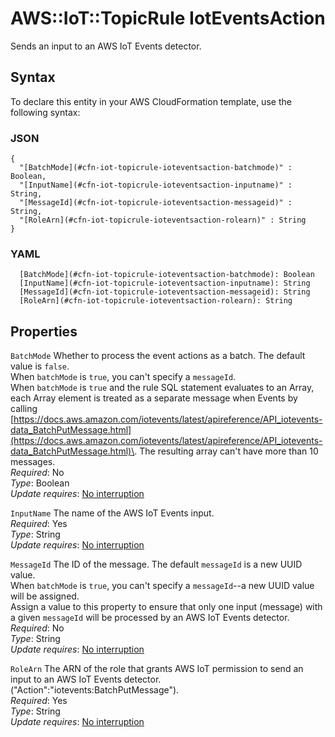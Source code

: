 # AWS::IoT::TopicRule IotEventsAction<a name="aws-properties-iot-topicrule-ioteventsaction"></a>

Sends an input to an AWS IoT Events detector\.

## Syntax<a name="aws-properties-iot-topicrule-ioteventsaction-syntax"></a>

To declare this entity in your AWS CloudFormation template, use the following syntax:

### JSON<a name="aws-properties-iot-topicrule-ioteventsaction-syntax.json"></a>

```
{
  "[BatchMode](#cfn-iot-topicrule-ioteventsaction-batchmode)" : Boolean,
  "[InputName](#cfn-iot-topicrule-ioteventsaction-inputname)" : String,
  "[MessageId](#cfn-iot-topicrule-ioteventsaction-messageid)" : String,
  "[RoleArn](#cfn-iot-topicrule-ioteventsaction-rolearn)" : String
}
```

### YAML<a name="aws-properties-iot-topicrule-ioteventsaction-syntax.yaml"></a>

```
  [BatchMode](#cfn-iot-topicrule-ioteventsaction-batchmode): Boolean
  [InputName](#cfn-iot-topicrule-ioteventsaction-inputname): String
  [MessageId](#cfn-iot-topicrule-ioteventsaction-messageid): String
  [RoleArn](#cfn-iot-topicrule-ioteventsaction-rolearn): String
```

## Properties<a name="aws-properties-iot-topicrule-ioteventsaction-properties"></a>

`BatchMode` <a name="cfn-iot-topicrule-ioteventsaction-batchmode"></a>
Whether to process the event actions as a batch\. The default value is `false`\.  
When `batchMode` is `true`, you can't specify a `messageId`\.  
When `batchMode` is `true` and the rule SQL statement evaluates to an Array, each Array element is treated as a separate message when Events by calling [https://docs.aws.amazon.com/iotevents/latest/apireference/API_iotevents-data_BatchPutMessage.html](https://docs.aws.amazon.com/iotevents/latest/apireference/API_iotevents-data_BatchPutMessage.html)\. The resulting array can't have more than 10 messages\.  
_Required_: No  
_Type_: Boolean  
_Update requires_: [No interruption](https://docs.aws.amazon.com/AWSCloudFormation/latest/UserGuide/using-cfn-updating-stacks-update-behaviors.html#update-no-interrupt)

`InputName` <a name="cfn-iot-topicrule-ioteventsaction-inputname"></a>
The name of the AWS IoT Events input\.  
_Required_: Yes  
_Type_: String  
_Update requires_: [No interruption](https://docs.aws.amazon.com/AWSCloudFormation/latest/UserGuide/using-cfn-updating-stacks-update-behaviors.html#update-no-interrupt)

`MessageId` <a name="cfn-iot-topicrule-ioteventsaction-messageid"></a>
The ID of the message\. The default `messageId` is a new UUID value\.  
When `batchMode` is `true`, you can't specify a `messageId`\-\-a new UUID value will be assigned\.  
Assign a value to this property to ensure that only one input \(message\) with a given `messageId` will be processed by an AWS IoT Events detector\.  
_Required_: No  
_Type_: String  
_Update requires_: [No interruption](https://docs.aws.amazon.com/AWSCloudFormation/latest/UserGuide/using-cfn-updating-stacks-update-behaviors.html#update-no-interrupt)

`RoleArn` <a name="cfn-iot-topicrule-ioteventsaction-rolearn"></a>
The ARN of the role that grants AWS IoT permission to send an input to an AWS IoT Events detector\. \("Action":"iotevents:BatchPutMessage"\)\.  
_Required_: Yes  
_Type_: String  
_Update requires_: [No interruption](https://docs.aws.amazon.com/AWSCloudFormation/latest/UserGuide/using-cfn-updating-stacks-update-behaviors.html#update-no-interrupt)
